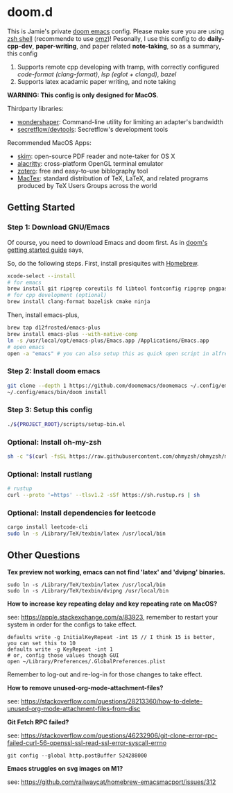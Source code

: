# doom.d

This is Jamie's private [doom emacs](https://github.com/doomemacs/doomemacs) config. Please make sure you are using [zsh shell](https://www.zsh.org/) (recommende to use [omz](https://ohmyz.sh/))! Pesonally, I use this config to do **daily-cpp-dev**, **paper-writing**, and paper related **note-taking**, so as a summary, this config
1. Supports remote cpp developing with tramp, with correctly configured *code-format (clang-format)*, *lsp (eglot + clangd)*, *bazel*
2. Supports latex acadamic paper writing, and note taking

**WARNING: This config is only designed for MacOS**.

Thirdparty libraries:
- [wondershaper](https://github.com/magnific0/wondershaper): Command-line utility for limiting an adapter's bandwidth
- [secretflow/devtools](https://github.com/secretflow/devtools): Secretflow's development tools

Recommended MacOS Apps:
- [skim](https://skim-app.sourceforge.io/): open-source PDF reader and note-taker for OS X
- [alacritty](https://alacritty.org/): cross-platform OpenGL terminal emulator
- [zotero](https://www.zotero.org/): free and easy-to-use biblography tool
- [MacTex](https://tug.org/mactex/): standard distribution of TeX, LaTeX, and related programs produced by TeX Users Groups across the world

## Getting Started

### Step 1: Download GNU/Emacs

Of course, you need to download Emacs and doom first. As in [doom's getting started guide](https://github.com/doomemacs/doomemacs/blob/master/docs/getting_started.org#with-homebrew) says,

So, do the following steps. First, install presiquites with [Homebrew](https://brew.sh/).

```sh
xcode-select --install
# for emacs
brew install git ripgrep coreutils fd libtool fontconfig ripgrep pngpaste
# for cpp development (optional)
brew install clang-format bazelisk cmake ninja
```

Then, install emacs-plus,

```sh
brew tap d12frosted/emacs-plus
brew install emacs-plus --with-native-comp
ln -s /usr/local/opt/emacs-plus/Emacs.app /Applications/Emacs.app
# open emacs
open -a "emacs" # you can also setup this as quick open script in alfred
```

### Step 2: Install doom emacs

```sh
git clone --depth 1 https://github.com/doomemacs/doomemacs ~/.config/emacs
~/.config/emacs/bin/doom install
```

### Step 3: Setup this config

```sh
./${PROJECT_ROOT}/scripts/setup-bin.el
```

### Optional: Install oh-my-zsh

``` sh
sh -c "$(curl -fsSL https://raw.githubusercontent.com/ohmyzsh/ohmyzsh/master/tools/install.sh)"

```

### Optional: Install rustlang


``` sh
# rustup
curl --proto '=https' --tlsv1.2 -sSf https://sh.rustup.rs | sh
```

### Optional: Install dependencies for leetcode

``` sh
cargo install leetcode-cli
sudo ln -s /Library/TeX/texbin/latex /usr/local/bin
```
## Other Questions

**Tex preview not working, emacs can not find 'latex' and 'dvipng' binaries.**
```
sudo ln -s /Library/TeX/texbin/latex /usr/local/bin
sudo ln -s /Library/TeX/texbin/dvipng /usr/local/bin
```

**How to increase key repeating delay and key repeating rate on MacOS?**

see: https://apple.stackexchange.com/a/83923, remember to restart your system in order for the configs to take effect.
```
defaults write -g InitialKeyRepeat -int 15 // I think 15 is better, you can set this to 10
defaults write -g KeyRepeat -int 1
# or, config those values though GUI
open ~/Library/Preferences/.GlobalPreferences.plist
```
Remember to log-out and re-log-in for those changes to take effect.

**How to remove unused-org-mode-attachment-files?**

see: https://stackoverflow.com/questions/28213360/how-to-delete-unused-org-mode-attachment-files-from-disc

**Git Fetch RPC failed?**

see: https://stackoverflow.com/questions/46232906/git-clone-error-rpc-failed-curl-56-openssl-ssl-read-ssl-error-syscall-errno

`git config --global http.postBuffer 524288000`

**Emacs struggles on svg images on M1?**

see: https://github.com/railwaycat/homebrew-emacsmacport/issues/312
